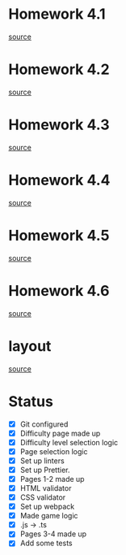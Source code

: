 # Homework 4.1

[source](https://skyengpublic.notion.site/4-1-Git-a049d735e0a6491fa80d86eb43131673)

# Homework 4.2

[source](https://skyengpublic.notion.site/4-2-Code-Review-cf4f3ee047454696a2d4a6263b6dccbe)

# Homework 4.3

[source](https://skyengpublic.notion.site/4-3-Code-Linting-0aa5177cf116428eaff18c5d95de4ce2)

# Homework 4.4

[source](https://skyengpublic.notion.site/4-4-8fbd7178aabd4d15bba54213f7dd98cc)

# Homework 4.5

[source](https://skyengpublic.notion.site/4-5-TypeScript-477061d26f2d493682caa6b2eaf5d9b1)

# Homework 4.6

[source](https://skyengpublic.notion.site/4-6-Unit-450ca12da2c14dc4b7e7c376dbdb1249)

# layout

[source](https://www.figma.com/file/Xk8ocvZA9NlMmA0szZeI5h/%D0%B1%D0%B0%D0%B7%D0%BE%D0%B2%D1%8B%D0%B9-JS?node-id=4325%3A2)

# Status

-   [x] Git configured
-   [x] Difficulty page made up
-   [x] Difficulty level selection logic
-   [x] Page selection logic
-   [x] Set up linters
-   [x] Set up Prettier.
-   [x] Pages 1-2 made up
-   [x] HTML validator
-   [x] CSS validator
-   [x] Set up webpack
-   [x] Made game logic
-   [x] .js -> .ts
-   [x] Pages 3-4 made up
-   [x] Add some tests
